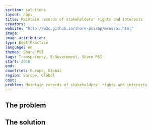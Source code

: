 ```yaml
---
section: solutions
layout: apps
title: Maintain records of stakeholders' rights and interests
creators: 
website: "http://w3c.github.io/share-psi/bp/mrosrai.html"
image: 
image_attribution:
type: Best Practice  
language: en
themes: Share PSI
tags: Transparency, E-Government, Share PSI
start: 2016
end: 
countries: Europe, Global
region: Europe, Global
cost: 
problem: Maintain records of stakeholders' rights and interests
---
```


## The problem

## The solution
